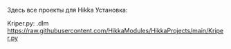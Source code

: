 Здесь все проекты для Hikka
Установка: 

  Kriper.py: .dlm https://raw.githubusercontent.com/HikkaModules/HikkaProjects/main/Kriper.py
